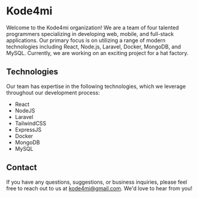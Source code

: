 # Kode4mi

Welcome to the Kode4mi organization! We are a team of four talented programmers specializing in developing web, mobile, and full-stack applications. Our primary focus is on utilizing a range of modern technologies including React, Node.js, Laravel, Docker, MongoDB, and MySQL. Currently, we are working on an exciting project for a hat factory.

## Technologies

Our team has expertise in the following technologies, which we leverage throughout our development process:

- React
- NodeJS
- Laravel
- TailwindCSS
- ExpressJS
- Docker
- MongoDB
- MySQL

## Contact

If you have any questions, suggestions, or business inquiries, please feel free to reach out to us at kode4mi@gmail.com. We'd love to hear from you!
